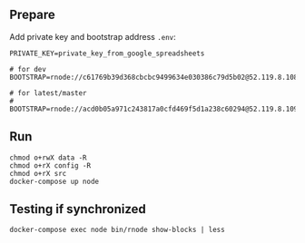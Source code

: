 ## Prepare

Add private key and bootstrap address `.env`:

``` shell
PRIVATE_KEY=private_key_from_google_spreadsheets

# for dev
BOOTSTRAP=rnode://c61769b39d368cbcbc9499634e030386c79d5b02@52.119.8.108:40400

# for latest/master
# BOOTSTRAP=rnode://acd0b05a971c243817a0cfd469f5d1a238c60294@52.119.8.109:40400

```

## Run

``` shell
chmod o+rwX data -R
chmod o+rX config -R
chmod o+rX src
docker-compose up node
```

## Testing if synchronized
```shell
docker-compose exec node bin/rnode show-blocks | less
```
